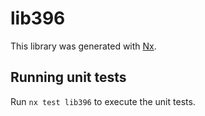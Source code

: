 # lib396

This library was generated with [Nx](https://nx.dev).

## Running unit tests

Run `nx test lib396` to execute the unit tests.
